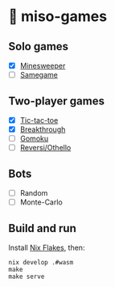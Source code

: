 # :ramen: miso-games

## Solo games

- [x] [Minesweeper](https://en.wikipedia.org/wiki/Minesweeper)
- [ ] [Samegame](https://en.wikipedia.org/wiki/SameGame)

## Two-player games

- [x] [Tic-tac-toe](https://en.wikipedia.org/wiki/Tic-tac-toe)
- [x] [Breakthrough](https://en.wikipedia.org/wiki/Breakthrough_(board_game))
- [ ] [Gomoku](https://en.wikipedia.org/wiki/Gomoku)
- [ ] [Reversi/Othello](https://en.wikipedia.org/wiki/Reversi)

## Bots

- [ ] Random
- [ ] Monte-Carlo

## Build and run

Install [Nix Flakes](https://nixos.wiki/wiki/Flakes), then:

```
nix develop .#wasm
make
make serve
```

